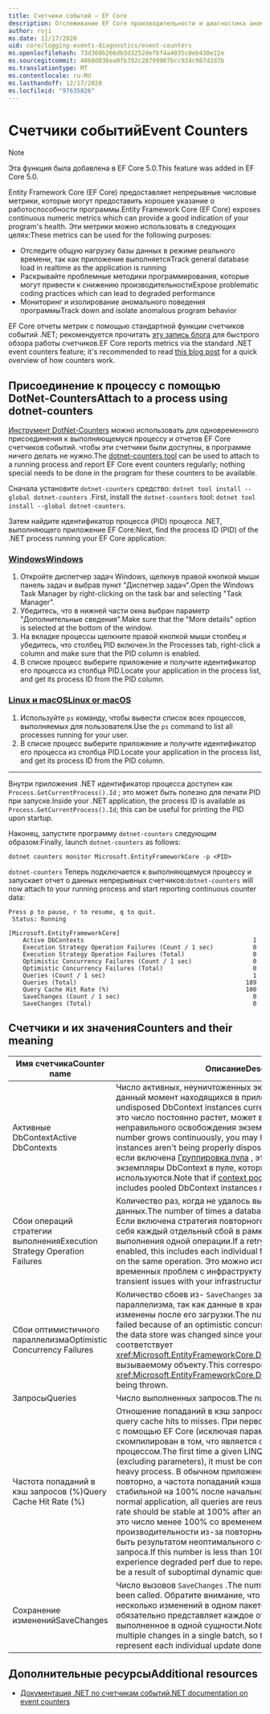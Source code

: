 ```yaml
---
title: Счетчики событий — EF Core
description: Отслеживание EF Core производительности и диагностика аномалий с помощью счетчиков событий .NET
author: roji
ms.date: 11/17/2020
uid: core/logging-events-diagnostics/event-counters
ms.openlocfilehash: 73d360b266db3d3252defbf4a4035c0eb430e22e
ms.sourcegitcommit: 4860d036ea0fb392c28799907bcc924c987d2d7b
ms.translationtype: MT
ms.contentlocale: ru-RU
ms.lasthandoff: 12/17/2020
ms.locfileid: "97635826"
---
```

# <a name="event-counters"></a><span data-ttu-id="80c6f-103">Счетчики событий</span><span class="sxs-lookup"><span data-stu-id="80c6f-103">Event Counters</span></span>

> [!NOTE]
> <span data-ttu-id="80c6f-104">Эта функция была добавлена в EF Core 5.0.</span><span class="sxs-lookup"><span data-stu-id="80c6f-104">This feature was added in EF Core 5.0.</span></span>

<span data-ttu-id="80c6f-105">Entity Framework Core (EF Core) предоставляет непрерывные числовые метрики, которые могут предоставить хорошее указание о работоспособности программы.</span><span class="sxs-lookup"><span data-stu-id="80c6f-105">Entity Framework Core (EF Core) exposes continuous numeric metrics which can provide a good indication of your program's health.</span></span> <span data-ttu-id="80c6f-106">Эти метрики можно использовать в следующих целях:</span><span class="sxs-lookup"><span data-stu-id="80c6f-106">These metrics can be used for the following purposes:</span></span>

* <span data-ttu-id="80c6f-107">Отследите общую нагрузку базы данных в режиме реального времени, так как приложение выполняется</span><span class="sxs-lookup"><span data-stu-id="80c6f-107">Track general database load in realtime as the application is running</span></span>
* <span data-ttu-id="80c6f-108">Раскрывайте проблемные методики программирования, которые могут привести к снижению производительности</span><span class="sxs-lookup"><span data-stu-id="80c6f-108">Expose problematic coding practices which can lead to degraded performance</span></span>
* <span data-ttu-id="80c6f-109">Мониторинг и изолирование аномального поведения программы</span><span class="sxs-lookup"><span data-stu-id="80c6f-109">Track down and isolate anomalous program behavior</span></span>

<span data-ttu-id="80c6f-110">EF Core отчеты метрик с помощью стандартной функции счетчиков событий .NET; рекомендуется прочитать [эту запись блога](https://devblogs.microsoft.com/dotnet/introducing-diagnostics-improvements-in-net-core-3-0/) для быстрого обзора работы счетчиков.</span><span class="sxs-lookup"><span data-stu-id="80c6f-110">EF Core reports metrics via the standard .NET event counters feature; it's recommended to read [this blog post](https://devblogs.microsoft.com/dotnet/introducing-diagnostics-improvements-in-net-core-3-0/) for a quick overview of how counters work.</span></span>

## <a name="attach-to-a-process-using-dotnet-counters"></a><span data-ttu-id="80c6f-111">Присоединение к процессу с помощью DotNet-Counters</span><span class="sxs-lookup"><span data-stu-id="80c6f-111">Attach to a process using dotnet-counters</span></span>

<span data-ttu-id="80c6f-112">[Инструмент DotNet-Counters](https://docs.microsoft.com/dotnet/core/diagnostics/dotnet-counters) можно использовать для одновременного присоединения к выполняющемуся процессу и отчетов EF Core счетчиков событий. чтобы эти счетчики были доступны, в программе ничего делать не нужно.</span><span class="sxs-lookup"><span data-stu-id="80c6f-112">The [dotnet-counters tool](https://docs.microsoft.com/dotnet/core/diagnostics/dotnet-counters) can be used to attach to a running process and report EF Core event counters regularly; nothing special needs to be done in the program for these counters to be available.</span></span>

<span data-ttu-id="80c6f-113">Сначала установите `dotnet-counters` средство: `dotnet tool install --global dotnet-counters` .</span><span class="sxs-lookup"><span data-stu-id="80c6f-113">First, install the `dotnet-counters` tool: `dotnet tool install --global dotnet-counters`.</span></span>

<span data-ttu-id="80c6f-114">Затем найдите идентификатор процесса (PID) процесса .NET, выполняющего приложение EF Core:</span><span class="sxs-lookup"><span data-stu-id="80c6f-114">Next, find the process ID (PID) of the .NET process running your EF Core application:</span></span>

### <a name="windows"></a>[<span data-ttu-id="80c6f-115">Windows</span><span class="sxs-lookup"><span data-stu-id="80c6f-115">Windows</span></span>](#tab/windows)

1. <span data-ttu-id="80c6f-116">Откройте диспетчер задач Windows, щелкнув правой кнопкой мыши панель задач и выбрав пункт "Диспетчер задач".</span><span class="sxs-lookup"><span data-stu-id="80c6f-116">Open the Windows Task Manager by right-clicking on the task bar and selecting "Task Manager".</span></span>
2. <span data-ttu-id="80c6f-117">Убедитесь, что в нижней части окна выбран параметр "Дополнительные сведения".</span><span class="sxs-lookup"><span data-stu-id="80c6f-117">Make sure that the "More details" option is selected at the bottom of the window.</span></span>
3. <span data-ttu-id="80c6f-118">На вкладке процессы щелкните правой кнопкой мыши столбец и убедитесь, что столбец PID включен.</span><span class="sxs-lookup"><span data-stu-id="80c6f-118">In the Processes tab, right-click a column and make sure that the PID column is enabled.</span></span>
4. <span data-ttu-id="80c6f-119">В списке процесс выберите приложение и получите идентификатор его процесса из столбца PID.</span><span class="sxs-lookup"><span data-stu-id="80c6f-119">Locate your application in the process list, and get its process ID from the PID column.</span></span>

### <a name="linux-or-macos"></a>[<span data-ttu-id="80c6f-120">Linux и macOS</span><span class="sxs-lookup"><span data-stu-id="80c6f-120">Linux or macOS</span></span>](#tab/fluent-api)

1. <span data-ttu-id="80c6f-121">Используйте `ps` команду, чтобы вывести список всех процессов, выполняемых для пользователя.</span><span class="sxs-lookup"><span data-stu-id="80c6f-121">Use the `ps` command to list all processes running for your user.</span></span>
2. <span data-ttu-id="80c6f-122">В списке процесс выберите приложение и получите идентификатор его процесса из столбца PID.</span><span class="sxs-lookup"><span data-stu-id="80c6f-122">Locate your application in the process list, and get its process ID from the PID column.</span></span>

***

<span data-ttu-id="80c6f-123">Внутри приложения .NET идентификатор процесса доступен как `Process.GetCurrentProcess().Id` ; это может быть полезно для печати PID при запуске.</span><span class="sxs-lookup"><span data-stu-id="80c6f-123">Inside your .NET application, the process ID is available as `Process.GetCurrentProcess().Id`; this can be useful for printing the PID upon startup.</span></span>

<span data-ttu-id="80c6f-124">Наконец, запустите программу `dotnet-counters` следующим образом:</span><span class="sxs-lookup"><span data-stu-id="80c6f-124">Finally, launch `dotnet-counters` as follows:</span></span>

```console
dotnet counters monitor Microsoft.EntityFrameworkCore -p <PID>
```

<span data-ttu-id="80c6f-125">`dotnet-counters` Теперь подключается к выполняющемуся процессу и запускает отчет о данных непрерывных счетчиков:</span><span class="sxs-lookup"><span data-stu-id="80c6f-125">`dotnet-counters` will now attach to your running process and start reporting continuous counter data:</span></span>

```console
Press p to pause, r to resume, q to quit.
 Status: Running

[Microsoft.EntityFrameworkCore]
    Active DbContexts                                               1
    Execution Strategy Operation Failures (Count / 1 sec)           0
    Execution Strategy Operation Failures (Total)                   0
    Optimistic Concurrency Failures (Count / 1 sec)                 0
    Optimistic Concurrency Failures (Total)                         0
    Queries (Count / 1 sec)                                         1
    Queries (Total)                                               189
    Query Cache Hit Rate (%)                                      100
    SaveChanges (Count / 1 sec)                                     0
    SaveChanges (Total)                                             0
```

## <a name="counters-and-their-meaning"></a><span data-ttu-id="80c6f-126">Счетчики и их значения</span><span class="sxs-lookup"><span data-stu-id="80c6f-126">Counters and their meaning</span></span>

<span data-ttu-id="80c6f-127">Имя счетчика</span><span class="sxs-lookup"><span data-stu-id="80c6f-127">Counter name</span></span>                          | <span data-ttu-id="80c6f-128">Описание</span><span class="sxs-lookup"><span data-stu-id="80c6f-128">Description</span></span>
------------------------------------- | ----
<span data-ttu-id="80c6f-129">Активные DbContext</span><span class="sxs-lookup"><span data-stu-id="80c6f-129">Active DbContexts</span></span>                     | <span data-ttu-id="80c6f-130">Число активных, неуничтоженных экземпляров DbContext, в данный момент находящихся в приложении.</span><span class="sxs-lookup"><span data-stu-id="80c6f-130">The number of active, undisposed DbContext instances currently in your application.</span></span> <span data-ttu-id="80c6f-131">Если это число постоянно растет, может возникнуть утечка из-за неправильного освобождения экземпляров DbContext.</span><span class="sxs-lookup"><span data-stu-id="80c6f-131">If this number grows continuously, you may have a leak because DbContext instances aren't being properly disposed.</span></span> <span data-ttu-id="80c6f-132">Обратите внимание, что если включена [Группировка пула](xref:core/performance/advanced-performance-topics#dbcontext-pooling) , это число включает в себя экземпляры DbContext в пуле, которые в настоящее время не используются.</span><span class="sxs-lookup"><span data-stu-id="80c6f-132">Note that if [context pooling](xref:core/performance/advanced-performance-topics#dbcontext-pooling) is enabled, this number includes pooled DbContext instances not currently in use.</span></span>
<span data-ttu-id="80c6f-133">Сбои операций стратегии выполнения</span><span class="sxs-lookup"><span data-stu-id="80c6f-133">Execution Strategy Operation Failures</span></span> | <span data-ttu-id="80c6f-134">Количество раз, когда не удалось выполнить операцию базы данных.</span><span class="sxs-lookup"><span data-stu-id="80c6f-134">The number of times a database operation failed to execute.</span></span> <span data-ttu-id="80c6f-135">Если включена стратегия повторного выполнения, она включает в себя каждый отдельный сбой в рамках нескольких попыток выполнения одной операции.</span><span class="sxs-lookup"><span data-stu-id="80c6f-135">If a retrying execution strategy is enabled, this includes each individual failure within multiple attempts on the same operation.</span></span> <span data-ttu-id="80c6f-136">Это можно использовать для обнаружения временных проблем с инфраструктурой.</span><span class="sxs-lookup"><span data-stu-id="80c6f-136">This can be used to detect transient issues with your infrastructure.</span></span>
<span data-ttu-id="80c6f-137">Сбои оптимистичного параллелизма</span><span class="sxs-lookup"><span data-stu-id="80c6f-137">Optimistic Concurrency Failures</span></span>       | <span data-ttu-id="80c6f-138">Количество сбоев из- `SaveChanges` за ошибки оптимистического параллелизма, так как данные в хранилище данных были изменены после его загрузки.</span><span class="sxs-lookup"><span data-stu-id="80c6f-138">The number of times `SaveChanges` failed because of an optimistic concurrency error, because data in the data store was changed since your code loaded it.</span></span> <span data-ttu-id="80c6f-139">Это соответствует <xref:Microsoft.EntityFrameworkCore.DbUpdateConcurrencyException> вызываемому объекту.</span><span class="sxs-lookup"><span data-stu-id="80c6f-139">This corresponds to a <xref:Microsoft.EntityFrameworkCore.DbUpdateConcurrencyException> being thrown.</span></span>
<span data-ttu-id="80c6f-140">Запросы</span><span class="sxs-lookup"><span data-stu-id="80c6f-140">Queries</span></span>                               | <span data-ttu-id="80c6f-141">Число выполненных запросов.</span><span class="sxs-lookup"><span data-stu-id="80c6f-141">The number of queries executed.</span></span>
<span data-ttu-id="80c6f-142">Частота попаданий в кэш запросов (%)</span><span class="sxs-lookup"><span data-stu-id="80c6f-142">Query Cache Hit Rate (%)</span></span>              | <span data-ttu-id="80c6f-143">Отношение попаданий в кэш запросов к промахам.</span><span class="sxs-lookup"><span data-stu-id="80c6f-143">The ratio of query cache hits to misses.</span></span> <span data-ttu-id="80c6f-144">При первом выполнении запроса LINQ с помощью EF Core (исключая параметры) он должен быть скомпилирован в том, что является относительно интенсивным процессом.</span><span class="sxs-lookup"><span data-stu-id="80c6f-144">The first time a given LINQ query is executed by EF Core (excluding parameters), it must be compiled in what is a relatively heavy process.</span></span> <span data-ttu-id="80c6f-145">В обычном приложении все запросы используются повторно, а частота попаданий кэша запросов должна быть стабильной на 100% после начального периода прогрева.</span><span class="sxs-lookup"><span data-stu-id="80c6f-145">In a normal application, all queries are reused, and the query cache hit rate should be stable at 100% after an initial warmup period.</span></span> <span data-ttu-id="80c6f-146">Если это число менее 100% со временем, может произойти снижение производительности из-за повторных компиляций, что может быть результатом неоптимального создания динамического запроса.</span><span class="sxs-lookup"><span data-stu-id="80c6f-146">If this number is less than 100% over time, you may experience degraded perf due to repeated compilations, which could be a result of suboptimal dynamic query generation.</span></span>
<span data-ttu-id="80c6f-147">Сохранение изменений</span><span class="sxs-lookup"><span data-stu-id="80c6f-147">SaveChanges</span></span>                           | <span data-ttu-id="80c6f-148">Число вызовов `SaveChanges` .</span><span class="sxs-lookup"><span data-stu-id="80c6f-148">The number of times `SaveChanges` has been called.</span></span> <span data-ttu-id="80c6f-149">Обратите внимание, что `SaveChanges` сохраняет несколько изменений в одном пакете, поэтому это не обязательно представляет каждое отдельное обновление, выполненное в одной сущности.</span><span class="sxs-lookup"><span data-stu-id="80c6f-149">Note that `SaveChanges` saves multiple changes in a single batch, so this doesn't necessarily represent each individual update done on a single entity.</span></span>

## <a name="additional-resources"></a><span data-ttu-id="80c6f-150">Дополнительные ресурсы</span><span class="sxs-lookup"><span data-stu-id="80c6f-150">Additional resources</span></span>

* [<span data-ttu-id="80c6f-151">Документация .NET по счетчикам событий</span><span class="sxs-lookup"><span data-stu-id="80c6f-151">.NET documentation on event counters</span></span>](https://docs.microsoft.com/dotnet/core/diagnostics/event-counters)
